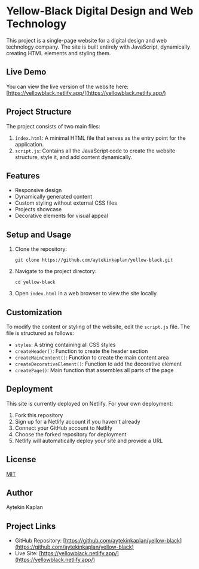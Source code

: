 # Yellow-Black Digital Design and Web Technology

This project is a single-page website for a digital design and web technology company. The site is built entirely with JavaScript, dynamically creating HTML elements and styling them.

## Live Demo

You can view the live version of the website here: [https://yellowblack.netlify.app/](https://yellowblack.netlify.app/)

## Project Structure

The project consists of two main files:

1. `index.html`: A minimal HTML file that serves as the entry point for the application.
2. `script.js`: Contains all the JavaScript code to create the website structure, style it, and add content dynamically.

## Features

- Responsive design
- Dynamically generated content
- Custom styling without external CSS files
- Projects showcase
- Decorative elements for visual appeal

## Setup and Usage

1. Clone the repository:

   ```
   git clone https://github.com/aytekinkaplan/yellow-black.git
   ```

2. Navigate to the project directory:

   ```
   cd yellow-black
   ```

3. Open `index.html` in a web browser to view the site locally.

## Customization

To modify the content or styling of the website, edit the `script.js` file. The file is structured as follows:

- `styles`: A string containing all CSS styles
- `createHeader()`: Function to create the header section
- `createMainContent()`: Function to create the main content area
- `createDecorativeElement()`: Function to add the decorative element
- `createPage()`: Main function that assembles all parts of the page

## Deployment

This site is currently deployed on Netlify. For your own deployment:

1. Fork this repository
2. Sign up for a Netlify account if you haven't already
3. Connect your GitHub account to Netlify
4. Choose the forked repository for deployment
5. Netlify will automatically deploy your site and provide a URL

## License

[MIT](https://choosealicense.com/licenses/mit/)

## Author

Aytekin Kaplan

## Project Links

- GitHub Repository: [https://github.com/aytekinkaplan/yellow-black](https://github.com/aytekinkaplan/yellow-black)
- Live Site: [https://yellowblack.netlify.app/](https://yellowblack.netlify.app/)
